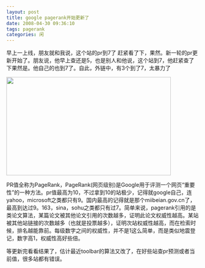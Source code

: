 ```yaml
---
layout: post
title: google pagerank开始更新了
date: 2008-04-30 09:36:10
tags: pagerank
categories: 闲
---
```

早上一上线，朋友就和我说，这个站的pr到7了 赶紧看了下，果然。新一轮的pr更新开始了。朋友说，他早上查还是5，也是别人和他说，这个站到7，他赶紧查了下果然是。他自己的也到7了。自此，外链中，有3个到了7，太暴力了

<a href="http://blog.yeeh.org/wp-content/uploads/2008/04/pagerank.gif"><img src="http://blog.yeeh.org/wp-content/uploads/2008/04/pagerank.gif" alt="" title="pagerank" width="431" height="258" class="alignleft size-full wp-image-1204" /></a>

PR值全称为PageRank，PageRank(网页级别)是Google用于评测一个网页“重要性”的一种方法。pr值最高为10，不过拿到10的站极少，记得就google自己，连yahoo，microsoft之类都只有9。国内最高的记得就是那个miibeian.gov.cn了，最高到达过9。163，sina，sohu之类都只有过7。简单来说，pagerank引用的是类论文算法，某篇论文被其他论文引用的次数越多，证明此论文权威性越高。某站被其他站链接的次数越多（也就是投票越多），证明次站权威性越高，而在检索时候，排名越能靠前。每级数字之间的权威性，并不是1这么简单，而是类似地震登记，数字高1，权威性高好些倍。

等更新完看看结果了，估计最近toolbar的算法又改了，在好些站查pr预测或者当前值，很多站都有错误。
